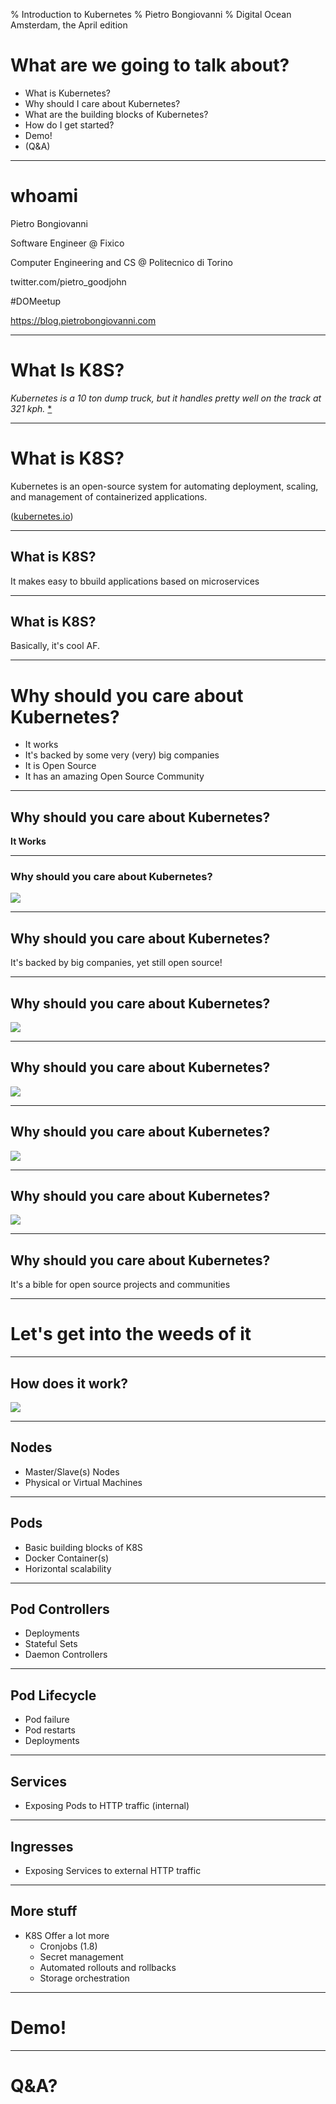 % Introduction to Kubernetes
% Pietro Bongiovanni
% Digital Ocean Amsterdam, the April edition

# What are we going to talk about?

* What is Kubernetes?
* Why should I care about Kubernetes?
* What are the building blocks of Kubernetes?
* How do I get started?
* Demo!
* (Q&A)

---

# whoami

Pietro Bongiovanni

Software Engineer @ Fixico

Computer Engineering and CS @ Politecnico di Torino

twitter.com/pietro_goodjohn

\#DOMeetup

https://blog.pietrobongiovanni.com

---

# What Is K8S?

*Kubernetes is a 10 ton dump truck, but it handles pretty well on the track at 321 kph.* [*](http://crunchtools.com/kubernetes-10-ton-dump-truck-handles-pretty-well-200-mph/)

---

# What is K8S?

Kubernetes is an open-source system for automating deployment, scaling, and management of containerized applications. 

([kubernetes.io](https://kubernetes.io))

---

## What is K8S?

It makes easy to bbuild applications based on microservices

---

## What is K8S?

Basically, it's cool AF.

---

# Why should you care about Kubernetes?

* It works
* It's backed by some very (very) big companies
* It is Open Source
* It has an amazing Open Source Community

---

## Why should you care about Kubernetes?

**It Works**

---

### Why should you care about Kubernetes?

![](img/pokemon-go.png)

---

## Why should you care about Kubernetes?

It's backed by big companies, yet still open source!

---

## Why should you care about Kubernetes?

![](img/react.png)

---

## Why should you care about Kubernetes?

![](img/vscode.png)

---

## Why should you care about Kubernetes?

![](img/tensorflow.png)

---

## Why should you care about Kubernetes?

![](img/kubernetes.png)

---

## Why should you care about Kubernetes?

It's a bible for open source projects and communities

---

# Let's get into the weeds of it

---

## How does it work?

![](img/architecture-diagram.png)

---

## Nodes

* Master/Slave(s) Nodes
* Physical or Virtual Machines

---

## Pods

* Basic building blocks of K8S
* Docker Container(s)
* Horizontal scalability

---

## Pod Controllers

* Deployments
* Stateful Sets
* Daemon Controllers

---

## Pod Lifecycle

* Pod failure
* Pod restarts
* Deployments

---

## Services

* Exposing Pods to HTTP traffic (internal)

---

## Ingresses

* Exposing Services to external HTTP traffic

---

## More stuff

* K8S Offer a lot more
    * Cronjobs (1.8)
    * Secret management
    * Automated rollouts and rollbacks
    * Storage orchestration

---

# Demo!

---

# Q&A?